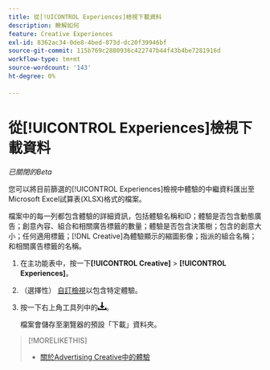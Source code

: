 ```yaml
---
title: 從[!UICONTROL Experiences]檢視下載資料
description: 瞭解如何
feature: Creative Experiences
exl-id: 8362ac34-0de8-4bed-873d-dc20f39946bf
source-git-commit: 115b769c2880936c422747b44f43b4be7281916d
workflow-type: tm+mt
source-wordcount: '143'
ht-degree: 0%

---
```


# 從[!UICONTROL Experiences]檢視下載資料

*已關閉的Beta*

您可以將目前篩選的[!UICONTROL Experiences]檢視中體驗的中繼資料匯出至Microsoft Excel試算表(XLSX)格式的檔案。

檔案中的每一列都包含體驗的詳細資訊，包括體驗名稱和ID；體驗是否包含動態廣告；創意內容、組合和相關廣告標籤的數量；體驗是否包含決策樹；包含的創意大小；任何適用標籤；[!DNL Creative]為體驗顯示的縮圖影像；指派的組合名稱；和相關廣告標籤的名稱。

1. 在主功能表中，按一下&#x200B;**[!UICONTROL Creative]** > **[!UICONTROL Experiences]**。

1. （選擇性） [自訂檢視](/help/creative/introduction/customize-data-views.md)以包含特定體驗。

1. 按一下右上角工具列中的![下載](/help/creative/assets/download.png "下載")。

   檔案會儲存至瀏覽器的預設「下載」資料夾。

>[!MORELIKETHIS]
>* [關於Advertising Creative中的體驗](/help/creative/experiences/experience-about.md)
